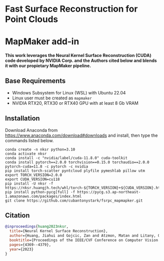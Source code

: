 # Fast Surface Reconstruction for Point Clouds 
# MapMaker add-in

#### This work leverages the Neural Kernel Surface Reconstruction (CUDA) code developed by NVIDIA Corp. and the Authors cited below and blends it with our propietary MapMaker pipeline.

## Base Requirements

- Windows Subsystem for Linux (WSL) with Ubuntu 22.04<br>
- Linux user must be created as ```mapmaker```
- NVIDIA RTX20, RTX30 or RTX40 GPU with at least 8 Gb VRAM</ul>

## Installation

Download Anaconda from https://www.anaconda.com/download#downloads and install, then type the commands listed below.

```shell
conda create -n nksr python=3.10
conda activate nksr
conda install -c "nvidia/label/cuda-11.8.0" cuda-toolkit
conda install pytorch==2.0.0 torchvision==0.15.0 torchaudio==2.0.0 pytorch-cuda=11.8 -c pytorch -c nvidia
pip install torch-scatter pyntcloud plyfile pymeshlab pillow utm
export TORCH_VERSION=2.0.0
export CUDA_VERSION=cu118
pip install -U nksr -f https://nksr.huangjh.tech/whl/torch-${TORCH_VERSION}+${CUDA_VERSION}.html
pip install python-pycg[full] -f https://pycg.s3.ap-northeast-1.amazonaws.com/packages/index.html
git clone https://github.com/cubantonystark/fsrpc_mapmapker.git
```

## Citation

```bibtex
@inproceedings{huang2023nksr,
  title={Neural Kernel Surface Reconstruction},
  author={Huang, Jiahui and Gojcic, Zan and Atzmon, Matan and Litany, Or and Fidler, Sanja and Williams, Francis},
  booktitle={Proceedings of the IEEE/CVF Conference on Computer Vision and Pattern Recognition},
  pages={4369--4379},
  year={2023}
}
```
